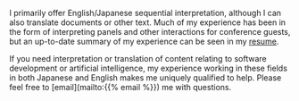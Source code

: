 <!--
.. title: Interpretation & Translation
.. slug: translation
.. date: 2021-03-13 00:00:00 UTC+09:00
.. tags: 
.. category: 
.. link: 
.. description: 
.. type: text
-->

I primarily offer English/Japanese sequential interpretation, although I can also translate documents or other text. Much of my experience has been in the form of interpreting panels and other interactions for conference guests, but an up-to-date summary of my experience can be seen in my <a href="{{% resume_file interpreter_resume-nopii-nouseja.pdf %}}">resume</a>.

If you need interpretation or translation of content relating to software development or artificial intelligence, my experience working in these fields in both Japanese and English makes me uniquely qualified to help. Please feel free to [email](mailto:{{% email %}}) me with questions.
